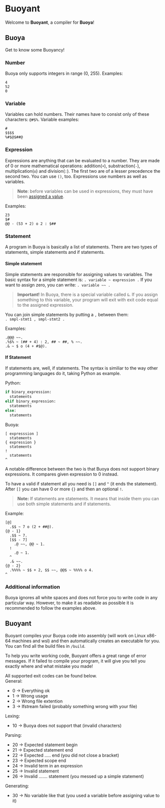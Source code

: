 # Buoyant  
Welcome to **Buoyant**, a compiler for **Buoya**!

## Buoya
Get to know some Buoyancy!
### Number
Buoya only supports integers in range (0, 255). Examples:
```
4
52
0
```
### Variable
Variables can hold numbers. Their names have to consist only of these characters: `@#$%`. Variable examples:
```
#
$$$$
%#$@$##@
```
### Expression
Expressions are anything that can be evaluated to a number. They are made of 0 or more mathematical operations: addition(`+`), substraction(`-`), multiplication(`o`) and division(`:`). The first two are of a lesser precedence the second two. You can use `()`, too. Expressions use numbers as well as variables.
> **Note**: before variables can be used in expressions, they must have been [assigned a value](#simple-statement). 

Examples:
```
23
$#
@@ - (53 + 2) o 2 : $##
```
### Statement
A program in Buoya is basically a list of statements. There are two types of statements, simple statements and if statements.
#### Simple statement
Simple statements are responsible for assigning values to variables. The basic syntax for a simple statement is:
`. variable ~ expression .`
If you want to assign zero, you can write:
`. variable ~~ .`
> **Important!** In Buoya, there is a special variable called `&`. If you assign something to this variable, your program will exit with exit code equal to the assigned expression.

You can join simple statements by putting a `,` between them:\
 `. smpl-stmt1 , smpl-stmt2 .`

Examples:
```
.@@@ ~~.
.%$% ~ (## + 4) : 2, ## ~ ##, % ~~.
.& ~ $ o (4 + #$@).
```
#### If Statement
If statements are, well, if statements. The syntax is similiar to the way other programming languages do it, taking Python as example.

Python:
```python
if binary_expression:
  statements
elif binary_expression:
  statements
else:
  statements
```
Buoya:
```
[ expresssion ]
  statements
{ expression }
  statements
!
  statements
^
```
A notable difference between the two is that Buoya does not support binary expressions. It compares given expression to 0 instead.

To have a valid if statement all you need is `[]` and `^` (it ends the statement). After `[]` you can have 0 or more `{}` and then an optional `!`.
> **Note:** If statements are statements. It means that inside them you can use both simple statements and if statements.

Example:
```
[@]
  .$$ ~ 7 o (2 + ##@).
{@ - 1}
  .$$ ~ 7.
  [$$ - 7]
    .@ ~~, @@ ~ 1.
  !
    .@ ~ 1.
  ^
  .& ~~.
{@ - 2} 
  .%%%% ~ $$ + 2, $$ ~~, @@$ ~ %%%% o 4.
^
```

### Additional information
Buoya ignores all white spaces and does not force you to write code in any particular way. However, to make it as readable as possible it is recommended to follow the examples above.

## Buoyant
Buoyant compiles your Buoya code into assembly (will work on Linux x86-64 machines and wsl) and then automatically creates an executable for you. You can find all the build files in `/build`.

To help you write working code, Buoyant offers a great range of error messages. If it failed to compile your program, it will give you tell you exactly where and what mistake you made!

All supported exit codes can be found below.\
General:
- 0 -> Everything ok
- 1 -> Wrong usage
- 2 -> Wrong file extention
- 3 -> Ifstream failed (probably something wrong with your file)

Lexing:
- 10 -> Buoya does not support that (invalid characters)

Parsing:
- 20 -> Expected statement begin
- 21 -> Expected statement end
- 22 -> Expected ..... end (you did not close a bracket)
- 23 -> Expected scope end
- 24 -> Invalid term in an expression
- 25 -> Invalid statement
- 26 -> Invalid ....... statement (you messed up a simple statement)

Generating:
- 30 -> No variable like that (you used a variable before assigning value to it)